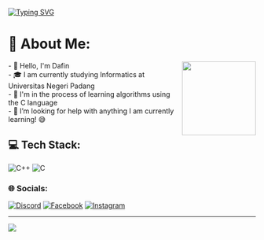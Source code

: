 <a href="https://git.io/typing-svg"><img src="https://readme-typing-svg.demolab.com?font=UNISPACE&weight=100&size=50&duration=2000&pause=1000&color=00FFFF&vCenter=true&random=false&width=1000&height=100&lines=Hello;Welcome+to+My+Repository;My+Name+is+Dafin+Surya" alt="Typing SVG" /></a>
# 💫 About Me:
<img align="right" height="150p" src="files/8390-fubuki-shirakami-without-background.gif">

<div align="left">
  <p>
    - 👋️ Hello, I'm Dafin<br>
    - 🎓️ I am currently studying Informatics at Universitas Negeri Padang<br>
    - 🌱️ I'm in the process of learning algorithms using the C language<br>
    - 🤔 I’m looking for help with anything I am currently learning! 😅<br>
  </p>
</div>

## 💻 Tech Stack:
![C++](https://img.shields.io/badge/c++-%231572B6.svg?style=for-the-badge&logo=c++&logoColor=white) ![C](https://img.shields.io/badge/c-%2300599C.svg?style=for-the-badge&logo=c&logoColor=white)

### 🌐 Socials:
[![Discord](https://img.shields.io/badge/Discord-%237289DA.svg?logo=discord&logoColor=white)](https://discord.gg/Bobsky) [![Facebook](https://img.shields.io/badge/Facebook-%231877F2.svg?logo=Facebook&logoColor=white)](https:www.facebook.com/dafinsurya.dafin) [![Instagram](https://img.shields.io/badge/Instagram-%23E4405F.svg?logo=Instagram&logoColor=white)](https://www.instagram.com/dafinsurya/)

---
[![](https://visitcount.itsvg.in/api?id=Bobskyz&icon=5&color=2)](https://visitcount.itsvg.in)
<!-- Proudly created with GPRM ( https://gprm.itsvg.in ) -->
